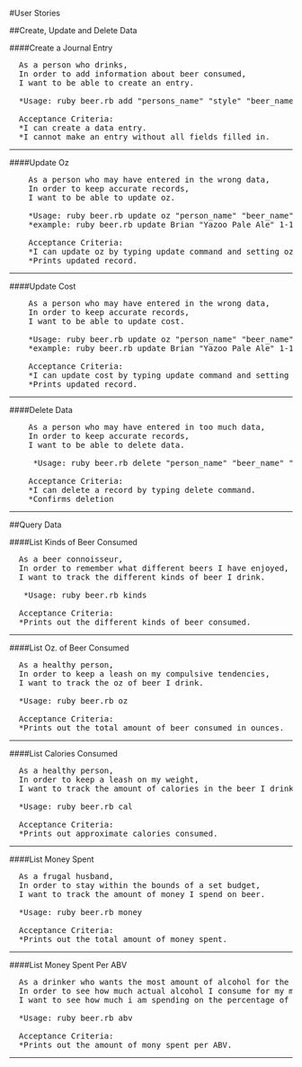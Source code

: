 #User Stories

##Create, Update and Delete Data

####Create a Journal Entry
<pre>
  As a person who drinks,
  In order to add information about beer consumed,
  I want to be able to create an entry.
    
  *Usage: ruby beer.rb add "persons_name" "style" "beer_name" "oz" "cost" "date"
   
  Acceptance Criteria:
  *I can create a data entry.
  *I cannot make an entry without all fields filled in.
</pre>
***

####Update Oz
<pre>
    As a person who may have entered in the wrong data,
    In order to keep accurate records,
    I want to be able to update oz.
   
    *Usage: ruby beer.rb update oz "person_name" "beer_name" "date" "num_oz" 
    *example: ruby beer.rb update Brian "Yazoo Pale Ale" 1-14-14 20
       
    Acceptance Criteria:
    *I can update oz by typing update command and setting oz .
    *Prints updated record.
</pre>
***

####Update Cost
<pre>
    As a person who may have entered in the wrong data,
    In order to keep accurate records,
    I want to be able to update cost.
   
    *Usage: ruby beer.rb update oz "person_name" "beer_name" "date" "cost" 
    *example: ruby beer.rb update Brian "Yazoo Pale Ale" 1-14-14 15
       
    Acceptance Criteria:
    *I can update cost by typing update command and setting cost.
    *Prints updated record.
</pre>
***

####Delete Data
<pre>
    As a person who may have entered in too much data,
    In order to keep accurate records,
    I want to be able to delete data.
    
     *Usage: ruby beer.rb delete "person_name" "beer_name" "date"
   
    Acceptance Criteria:
    *I can delete a record by typing delete command.
    *Confirms deletion
</pre>
***

##Query Data

####List Kinds of Beer Consumed
<pre>
  As a beer connoisseur,
  In order to remember what different beers I have enjoyed,
  I want to track the different kinds of beer I drink.
 
   *Usage: ruby beer.rb kinds
 
  Acceptance Criteria:
  *Prints out the different kinds of beer consumed.
</pre>
***

####List Oz. of Beer Consumed
<pre>
  As a healthy person,
  In order to keep a leash on my compulsive tendencies,
  I want to track the oz of beer I drink.
  
  *Usage: ruby beer.rb oz
 
  Acceptance Criteria:
  *Prints out the total amount of beer consumed in ounces.
</pre>
***

####List Calories Consumed
<pre>
  As a healthy person,
  In order to keep a leash on my weight,
  I want to track the amount of calories in the beer I drink.
  
  *Usage: ruby beer.rb cal
 
  Acceptance Criteria:
  *Prints out approximate calories consumed.
</pre>
***

####List Money Spent
<pre>
  As a frugal husband,
  In order to stay within the bounds of a set budget,
  I want to track the amount of money I spend on beer.
  
  *Usage: ruby beer.rb money
 
  Acceptance Criteria:
  *Prints out the total amount of money spent.
</pre>
***

####List Money Spent Per ABV
<pre>
  As a drinker who wants the most amount of alcohol for the buck,
  In order to see how much actual alcohol I consume for my money,
  I want to see how much i am spending on the percentage of alcohol in the beer.
  
  *Usage: ruby beer.rb abv
 
  Acceptance Criteria:
  *Prints out the amount of mony spent per ABV.
</pre>
***





 

